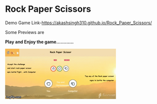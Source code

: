 # Rock Paper Scissors

Demo Game Link-https://akashsingh310.github.io/Rock_Paper_Scissors/

Some Previews are

**Play and Enjoy the game............**


![image preview](https://github.com/Akashsingh310/Rock_Paper_Scissors/blob/master/Image%20preview/1.gif)

